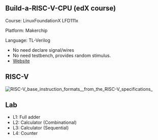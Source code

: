 ## Build-a-RISC-V-CPU (edX course)

Course: LinuxFoundationX LFD111x

Platform: Makerchip

Language: TL-Verilog


* No need declare signal/wires 
* No need testbench, provides random stimulus.
* [Website](https://www.redwoodeda.com/tl-verilog)

## RISC-V
![RISC-V_base_instruction_formats__from_the_RISC-V_specifications_](https://user-images.githubusercontent.com/88729576/129225716-c3d3e828-f66d-4db3-bcec-bd28df1c2dbc.png)

## Lab

* L1: Full adder
* L2: Calculator (Combinational)
* L3: Calculator (Sequential)
* L4: Counter


